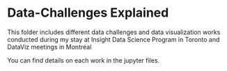 # Data-Challenges Explained

This folder includes different data challenges and data visualization works conducted during my stay at Insight Data Science Program in Toronto and DataViz meetings in Montréal

You can find details on each work in the jupyter files.